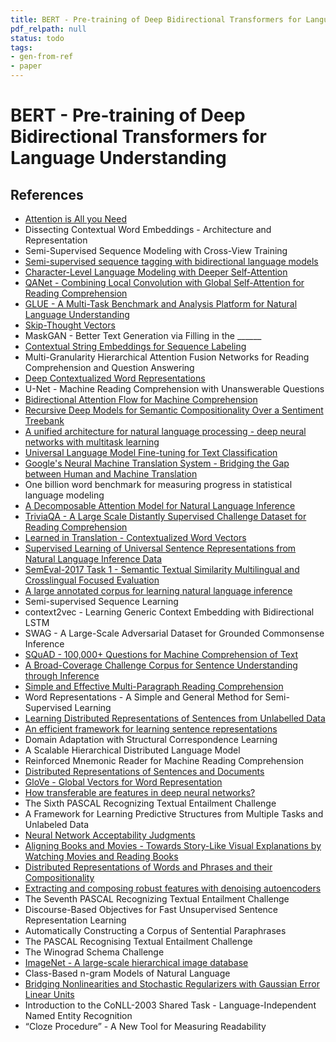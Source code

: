 ```yaml
---
title: BERT - Pre-training of Deep Bidirectional Transformers for Language Understanding
pdf_relpath: null
status: todo
tags:
- gen-from-ref
- paper
---
```


# BERT - Pre-training of Deep Bidirectional Transformers for Language Understanding

## References

- [Attention is All you Need](./attention-is-all-you-need.md)
- Dissecting Contextual Word Embeddings - Architecture and Representation
- Semi-Supervised Sequence Modeling with Cross-View Training
- [Semi-supervised sequence tagging with bidirectional language models](./semi-supervised-sequence-tagging-with-bidirectional-language-models.md)
- [Character-Level Language Modeling with Deeper Self-Attention](./character-level-language-modeling-with-deeper-self-attention.md)
- [QANet - Combining Local Convolution with Global Self-Attention for Reading Comprehension](./qanet-combining-local-convolution-with-global-self-attention-for-reading-comprehension.md)
- [GLUE - A Multi-Task Benchmark and Analysis Platform for Natural Language Understanding](./glue-a-multi-task-benchmark-and-analysis-platform-for-natural-language-understanding.md)
- [Skip-Thought Vectors](./skip-thought-vectors.md)
- MaskGAN - Better Text Generation via Filling in the ______
- [Contextual String Embeddings for Sequence Labeling](./contextual-string-embeddings-for-sequence-labeling.md)
- Multi-Granularity Hierarchical Attention Fusion Networks for Reading Comprehension and Question Answering
- [Deep Contextualized Word Representations](./deep-contextualized-word-representations.md)
- U-Net - Machine Reading Comprehension with Unanswerable Questions
- [Bidirectional Attention Flow for Machine Comprehension](./bidirectional-attention-flow-for-machine-comprehension.md)
- [Recursive Deep Models for Semantic Compositionality Over a Sentiment Treebank](./recursive-deep-models-for-semantic-compositionality-over-a-sentiment-treebank.md)
- [A unified architecture for natural language processing - deep neural networks with multitask learning](./a-unified-architecture-for-natural-language-processing-deep-neural-networks-with-multitask-learning.md)
- [Universal Language Model Fine-tuning for Text Classification](./universal-language-model-fine-tuning-for-text-classification.md)
- [Google's Neural Machine Translation System - Bridging the Gap between Human and Machine Translation](./google-s-neural-machine-translation-system-bridging-the-gap-between-human-and-machine-translation.md)
- One billion word benchmark for measuring progress in statistical language modeling
- [A Decomposable Attention Model for Natural Language Inference](./a-decomposable-attention-model-for-natural-language-inference.md)
- [TriviaQA - A Large Scale Distantly Supervised Challenge Dataset for Reading Comprehension](./triviaqa-a-large-scale-distantly-supervised-challenge-dataset-for-reading-comprehension.md)
- [Learned in Translation - Contextualized Word Vectors](./learned-in-translation-contextualized-word-vectors.md)
- [Supervised Learning of Universal Sentence Representations from Natural Language Inference Data](./supervised-learning-of-universal-sentence-representations-from-natural-language-inference-data.md)
- [SemEval-2017 Task 1 - Semantic Textual Similarity Multilingual and Crosslingual Focused Evaluation](./semeval-2017-task-1-semantic-textual-similarity-multilingual-and-crosslingual-focused-evaluation.md)
- [A large annotated corpus for learning natural language inference](./a-large-annotated-corpus-for-learning-natural-language-inference.md)
- Semi-supervised Sequence Learning
- context2vec - Learning Generic Context Embedding with Bidirectional LSTM
- SWAG - A Large-Scale Adversarial Dataset for Grounded Commonsense Inference
- [SQuAD - 100,000+ Questions for Machine Comprehension of Text](./squad-100-000-questions-for-machine-comprehension-of-text.md)
- [A Broad-Coverage Challenge Corpus for Sentence Understanding through Inference](./a-broad-coverage-challenge-corpus-for-sentence-understanding-through-inference.md)
- [Simple and Effective Multi-Paragraph Reading Comprehension](./simple-and-effective-multi-paragraph-reading-comprehension.md)
- Word Representations - A Simple and General Method for Semi-Supervised Learning
- [Learning Distributed Representations of Sentences from Unlabelled Data](./learning-distributed-representations-of-sentences-from-unlabelled-data.md)
- [An efficient framework for learning sentence representations](./an-efficient-framework-for-learning-sentence-representations.md)
- Domain Adaptation with Structural Correspondence Learning
- A Scalable Hierarchical Distributed Language Model
- Reinforced Mnemonic Reader for Machine Reading Comprehension
- [Distributed Representations of Sentences and Documents](./distributed-representations-of-sentences-and-documents.md)
- [GloVe - Global Vectors for Word Representation](./glove-global-vectors-for-word-representation.md)
- [How transferable are features in deep neural networks?](./how-transferable-are-features-in-deep-neural-networks.md)
- The Sixth PASCAL Recognizing Textual Entailment Challenge
- A Framework for Learning Predictive Structures from Multiple Tasks and Unlabeled Data
- [Neural Network Acceptability Judgments](./neural-network-acceptability-judgments.md)
- [Aligning Books and Movies - Towards Story-Like Visual Explanations by Watching Movies and Reading Books](./aligning-books-and-movies-towards-story-like-visual-explanations-by-watching-movies-and-reading-books.md)
- [Distributed Representations of Words and Phrases and their Compositionality](./distributed-representations-of-words-and-phrases-and-their-compositionality.md)
- [Extracting and composing robust features with denoising autoencoders](./extracting-and-composing-robust-features-with-denoising-autoencoders.md)
- The Seventh PASCAL Recognizing Textual Entailment Challenge
- Discourse-Based Objectives for Fast Unsupervised Sentence Representation Learning
- Automatically Constructing a Corpus of Sentential Paraphrases
- The PASCAL Recognising Textual Entailment Challenge
- The Winograd Schema Challenge
- [ImageNet - A large-scale hierarchical image database](./imagenet-a-large-scale-hierarchical-image-database.md)
- Class-Based n-gram Models of Natural Language
- [Bridging Nonlinearities and Stochastic Regularizers with Gaussian Error Linear Units](./bridging-nonlinearities-and-stochastic-regularizers-with-gaussian-error-linear-units.md)
- Introduction to the CoNLL-2003 Shared Task - Language-Independent Named Entity Recognition
- “Cloze Procedure” - A New Tool for Measuring Readability
